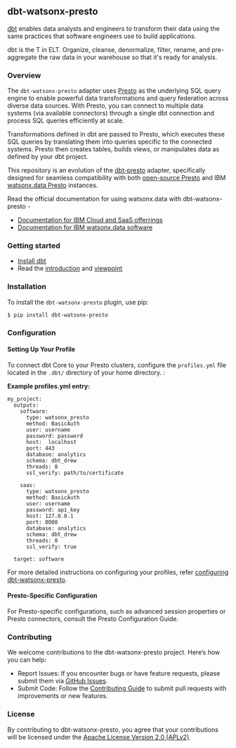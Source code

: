 ## dbt-watsonx-presto

[dbt](https://www.getdbt.com/) enables data analysts and engineers to transform their data using the same practices that software engineers use to build applications.

dbt is the T in ELT. Organize, cleanse, denormalize, filter, rename, and pre-aggregate the raw data in your warehouse so that it's ready for analysis.

### Overview

The `dbt-watsonx-presto` adapter uses [Presto](https://prestodb.io/) as the underlying SQL query engine to enable powerful data transformations and query federation across diverse data sources. With Presto, you can connect to multiple data systems (via available connectors) through a single dbt connection and process SQL queries efficiently at scale.

Transformations defined in dbt are passed to Presto, which executes these SQL queries by translating them into queries specific to the connected systems. Presto then creates tables, builds views, or manipulates data as defined by your dbt project.

This repository is an evolution of the [dbt-presto](https://github.com/dbt-labs/dbt-presto) adapter, specifically designed for seamless compatibility with both [open-source Presto](https://prestodb.io/) and IBM [watsonx.data Presto](https://www.ibm.com/products/watsonx-data) instances.


Read the official documentation for using watsonx.data with dbt-watsonx-presto -

- [Documentation for IBM Cloud and SaaS offerrings](https://cloud.ibm.com/docs/watsonxdata?topic=watsonxdata-dbt_watsonx_presto)
- [Documentation for IBM watsonx.data software](https://ibmdocs-test.dcs.ibm.com/docs/en/SSDZ38_2.1.x_test?topic=integration-data-build-tool-adapter-presto)

### Getting started

- [Install dbt](https://docs.getdbt.com/docs/core/installation-overview)
- Read the [introduction](https://docs.getdbt.com/docs/introduction) and [viewpoint](https://docs.getdbt.com/community/resources/viewpoint)

### Installation
To install the `dbt-watsonx-presto` plugin, use pip:
```
$ pip install dbt-watsonx-presto
```

### Configuration
#### Setting Up Your Profile

To connect dbt Core to your Presto clusters, configure the `profiles.yml` file located in the `.dbt/` directory of your home directory. :

**Example profiles.yml entry:**
```
my_project:
  outputs:
    software:
      type: watsonx_presto
      method: BasicAuth
      user: username
      password: password
      host:  localhost
      port: 443
      database: analytics
      schema: dbt_drew
      threads: 8
      ssl_verify: path/to/certificate
      
    saas:
      type: watsonx_presto
      method: BasicAuth
      user: username
      password: api_key
      host: 127.0.0.1
      port: 8080
      database: analytics
      schema: dbt_drew
      threads: 8
      ssl_verify: true
      
  target: software
```
For more detailed instructions on configuring your profiles, refer [configuring dbt-watsonx-presto](https://ibmdocs-test.dcs.ibm.com/docs/en/SSDZ38_2.1.x_test?topic=presto-configuration-setting-up-your-profile).

#### Presto-Specific Configuration
For Presto-specific configurations, such as advanced session properties or Presto connectors, consult the Presto Configuration Guide.

### Contributing
We welcome contributions to the dbt-watsonx-presto project. Here’s how you can help:

- Report Issues: If you encounter bugs or have feature requests, please submit them via [GitHub Issues](https://github.com/IBM/dbt-watsonx-presto/issues).
- Submit Code: Follow the [Contributing Guide](https://github.com/IBM/dbt-watsonx-presto/blob/main/CONTRIBUTING.md) to submit pull requests with improvements or new features.


### License
By contributing to dbt-watsonx-presto, you agree that your contributions will be licensed under the [Apache License Version 2.0 (APLv2)](https://github.com/IBM/dbt-watsonx-presto/blob/main/LICENSE).
